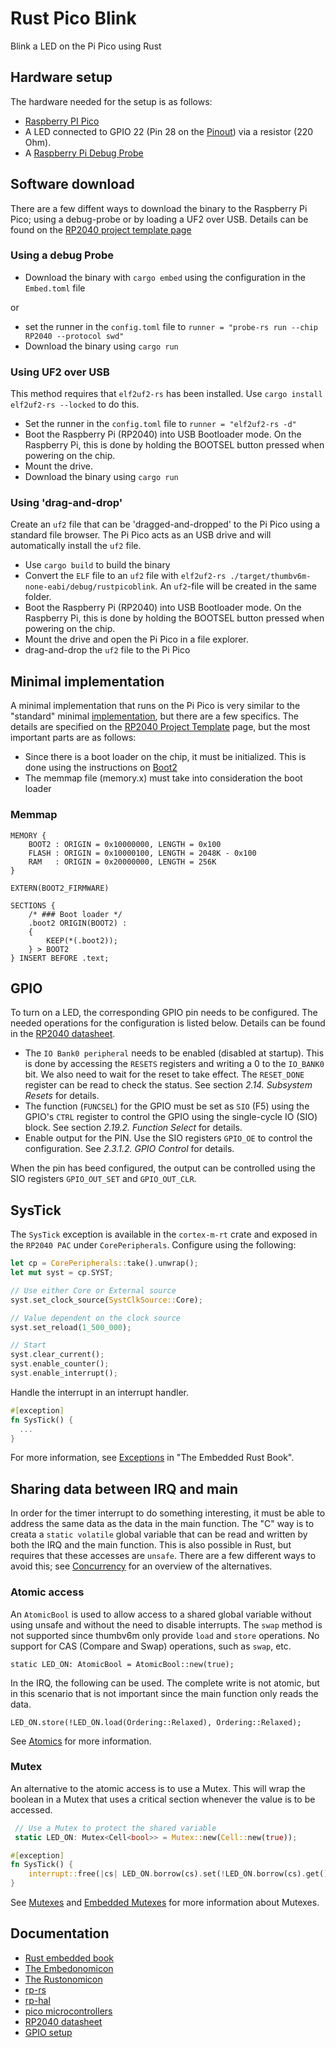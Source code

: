 # Rust Pico Blink

Blink a LED on the Pi Pico using Rust

## Hardware setup

The hardware needed for the setup is as follows:

* [Raspberry PI Pico](https://www.raspberrypi.com/documentation/microcontrollers/pico-series.html#pico-1-family)
* A LED connected to GPIO 22 (Pin 28 on the
  [Pinout](https://www.raspberrypi.com/documentation/microcontrollers/pico-series.html#pinout-and-design-files-3))
via a resistor (220 Ohm).
* A [Raspberry Pi Debug
  Probe](https://www.raspberrypi.com/documentation/microcontrollers/debug-probe.html#about-the-debug-probe)


## Software download

There are a few diffent ways to download the binary to the Raspberry Pi Pico; using a
debug-probe or by loading a UF2 over USB. Details can be found on the [RP2040 project
template page](https://github.com/rp-rs/rp2040-project-template?tab=readme-ov-file#running)

### Using a debug Probe

* Download the binary with `cargo embed` using the configuration in the `Embed.toml` file

or

* set the runner in the `config.toml` file to `runner = "probe-rs run --chip RP2040
  --protocol swd"`
* Download the binary using `cargo run`

### Using UF2 over USB

This method requires that `elf2uf2-rs` has been installed. Use `cargo install elf2uf2-rs
--locked` to do this.

* Set the runner in the `config.toml` file to `runner = "elf2uf2-rs -d"`
* Boot the Raspberry Pi (RP2040) into USB Bootloader mode. On the Raspberry Pi, this is
  done by holding the BOOTSEL button pressed when powering on the chip.
* Mount the drive.
* Download the binary using `cargo run`

### Using 'drag-and-drop'

Create an `uf2` file that can be 'dragged-and-dropped' to the Pi Pico using a standard
file browser. The Pi Pico acts as an USB drive and will automatically install the `uf2`
file.

* Use `cargo build` to build the binary
* Convert the `ELF` file to an `uf2` file with `elf2uf2-rs
  ./target/thumbv6m-none-eabi/debug/rustpicoblink`. An `uf2`-file will be created in the
  same folder.
* Boot the Raspberry Pi (RP2040) into USB Bootloader mode. On the Raspberry Pi, this is
  done by holding the BOOTSEL button pressed when powering on the chip.
* Mount the drive and open the Pi Pico in a file explorer.
* drag-and-drop the `uf2` file to the Pi Pico

## Minimal implementation

A minimal implementation that runs on the Pi Pico is very similar to the "standard"
minimal
[implementation](https://docs.rust-embedded.org/book/start/qemu.html#program-overview),
but there are a few specifics. The details are specified on the [RP2040 Project
Template](https://github.com/rp-rs/rp2040-project-template) page, but the most important
parts are as follows:

* Since there is a boot loader on the chip, it must be initialized. This is done using the
  instructions on
  [Boot2](https://github.com/rp-rs/rp2040-project-template?tab=readme-ov-file#notes-on-using-rp2040_boot2)
* The memmap file (memory.x) must take into consideration the boot loader


### Memmap

```memory.x
MEMORY {
    BOOT2 : ORIGIN = 0x10000000, LENGTH = 0x100
    FLASH : ORIGIN = 0x10000100, LENGTH = 2048K - 0x100
    RAM   : ORIGIN = 0x20000000, LENGTH = 256K
}

EXTERN(BOOT2_FIRMWARE)

SECTIONS {
    /* ### Boot loader */
    .boot2 ORIGIN(BOOT2) :
    {
        KEEP(*(.boot2));
    } > BOOT2
} INSERT BEFORE .text;
```

## GPIO

To turn on a LED, the corresponding GPIO pin needs to be configured. The needed operations
for the configuration is listed below. Details can be found in the [RP2040
  datasheet](https://datasheets.raspberrypi.com/rp2040/rp2040-datasheet.pdf).

* The `IO Bank0 peripheral` needs to be enabled (disabled at startup). This
  is done by accessing the `RESETS` registers and writing a 0 to the `IO_BANK0`
  bit. We also need to wait for the reset to take effect. The `RESET_DONE` register
  can be read to check the status. See section *2.14. Subsystem Resets* for details.
* The function (`FUNCSEL`) for the GPIO must be set as `SIO` (F5) using the GPIO's `CTRL`
  register to control the GPIO using the single-cycle IO (SIO) block. See section *2.19.2.
  Function Select* for details.
* Enable output for the PIN. Use the SIO registers `GPIO_OE` to control the
  configuration. See *2.3.1.2. GPIO Control* for details.

When the pin has beed configured, the output can be controlled using the SIO registers
`GPIO_OUT_SET` and `GPIO_OUT_CLR`.

## SysTick

The `SysTick` exception is available in the `cortex-m-rt` crate and exposed in the `RP2040
PAC` under `CorePeripherals`. Configure using the following:

```rs
let cp = CorePeripherals::take().unwrap();
let mut syst = cp.SYST;

// Use either Core or External source
syst.set_clock_source(SystClkSource::Core);

// Value dependent on the clock source
syst.set_reload(1_500_000);

// Start
syst.clear_current();
syst.enable_counter();
syst.enable_interrupt();
```

Handle the interrupt in an interrupt handler.

```rs
#[exception]
fn SysTick() {
  ...
}
```

For more information, see [Exceptions](https://doc.rust-lang.org/beta/embedded-book/start/exceptions.html)
in "The Embedded Rust Book".

## Sharing data between IRQ and main

In order for the timer interrupt to do something interesting, it must be able to address
the same data as the data in the main function. The "C" way is to creata a `static
volatile` global variable that can be read and written by both the IRQ and the main
function. This is also possible in Rust, but requires that these accesses are `unsafe`.
There are a few different ways to avoid this; see
[Concurrency](https://doc.rust-lang.org/beta/embedded-book/concurrency/index.html) for
an overview of the alternatives.

### Atomic access

An `AtomicBool` is used to allow access to a shared global variable without using unsafe
and without the need to disable interrupts. The `swap` method is not supported since
thumbv6m only provide `load` and `store` operations. No support for CAS (Compare and
Swap) operations, such as `swap`, etc.

`static LED_ON: AtomicBool = AtomicBool::new(true);`

In the IRQ, the following can be used. The complete write is not atomic, but in this
scenario that is not important since the main function only reads the data.

`LED_ON.store(!LED_ON.load(Ordering::Relaxed), Ordering::Relaxed);`

See [Atomics](https://doc.rust-lang.org/nomicon/atomics.html) for more information.

### Mutex

An alternative to the atomic access is to use a Mutex. This will wrap the boolean in a
Mutex that uses a critical section whenever the value is to be accessed.

```rs
 // Use a Mutex to protect the shared variable
 static LED_ON: Mutex<Cell<bool>> = Mutex::new(Cell::new(true));

#[exception]
fn SysTick() {
    interrupt::free(|cs| LED_ON.borrow(cs).set(!LED_ON.borrow(cs).get()));
}

```

See [Mutexes](https://doc.rust-lang.org/book/ch16-03-shared-state.html) and [Embedded
Mutexes](https://doc.rust-lang.org/beta/embedded-book/concurrency/index.html#mutexes) for
more information about Mutexes.

## Documentation

* [Rust embedded book](https://docs.rust-embedded.org/book/)
* [The Embedonomicon](https://docs.rust-embedded.org/embedonomicon/preface.html)
* [The Rustonomicon](https://doc.rust-lang.org/nomicon/intro.html)
* [rp-rs](https://github.com/rp-rs)
* [rp-hal](https://github.com/rp-rs/rp-hal/)
* [pico microcontrollers](https://www.raspberrypi.com/documentation/microcontrollers/pico-series.html)
* [RP2040 datasheet](https://datasheets.raspberrypi.com/rp2040/rp2040-datasheet.pdf)
* [GPIO setup](https://embedded-rust-101.wyliodrin.com/docs/lab/02)

